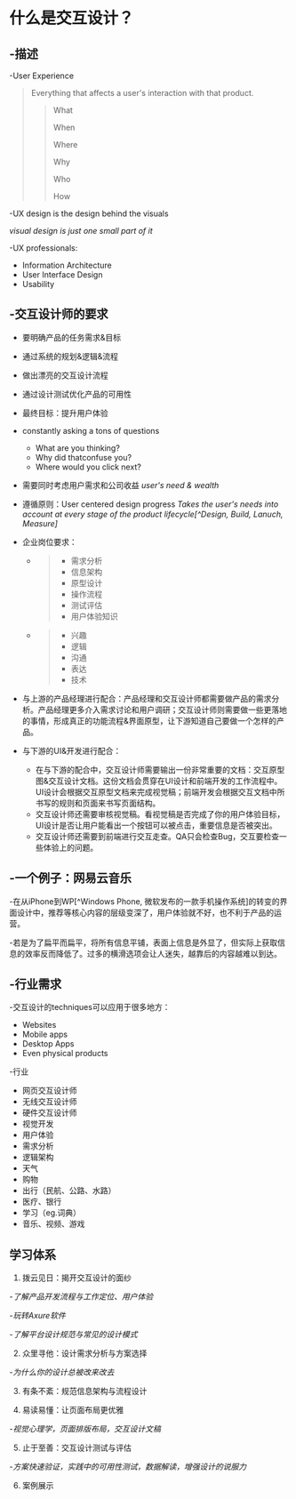 # 什么是交互设计？

## -描述

-User Experience

> Everything that affects a user's interaction with that product.
>
> > What
> >
> > When
> >
> > Where
> >
> > Why
> >
> > Who
> >
> > How

-UX design is the design behind the visuals

*visual design is just one small part of it*

-UX professionals:

- Information Architecture 
- User Interface Design
- Usability





## -交互设计师的要求

- 要明确产品的任务需求&目标

- 通过系统的规划&逻辑&流程

- 做出漂亮的交互设计流程

- 通过设计测试优化产品的可用性

- 最终目标：提升用户体验

- constantly asking a tons of questions

  - What are you thinking?
  - Why did thatconfuse you?
  - Where would you click next?

- 需要同时考虑用户需求和公司收益 *user's need & wealth*

- 遵循原则：User centered design progress  *Takes the user's needs into account at every stage of the product lifecycle[^Design, Build, Lanuch, Measure]*

- 企业岗位要求：

  - > - 需求分析
    > - 信息架构
    > - 原型设计
    > - 操作流程
    > - 测试评估
    > - 用户体验知识

  - > -  兴趣
    > - 逻辑
    > - 沟通
    > - 表达
    > - 技术

- 与上游的产品经理进行配合：产品经理和交互设计师都需要做产品的需求分析。产品经理更多介入需求讨论和用户调研；交互设计师则需要做一些更落地的事情，形成真正的功能流程&界面原型，让下游知道自己要做一个怎样的产品。
- 与下游的UI&开发进行配合：
  - 在与下游的配合中，交互设计师需要输出一份非常重要的文档：交互原型图&交互设计文档。这份文档会贯穿在UI设计和前端开发的工作流程中。UI设计会根据交互原型文档来完成视觉稿；前端开发会根据交互文档中所书写的规则和页面来书写页面结构。
  - 交互设计师还需要审核视觉稿。看视觉稿是否完成了你的用户体验目标，UI设计是否让用户能看出一个按钮可以被点击，重要信息是否被突出。
  - 交互设计师还需要到前端进行交互走查。QA只会检查Bug，交互要检查一些体验上的问题。

##  -一个例子：网易云音乐

-在从iPhone到WP[^Windows Phone, 微软发布的一款手机操作系统]的转变的界面设计中，推荐等核心内容的层级变深了，用户体验就不好，也不利于产品的运营。

-若是为了扁平而扁平，将所有信息平铺，表面上信息是外显了，但实际上获取信息的效率反而降低了。过多的横滑选项会让人迷失，越靠后的内容越难以到达。



##  -行业需求

-交互设计的techniques可以应用于很多地方：

- Websites
- Mobile apps
- Desktop Apps
- Even physical products

-行业

- 网页交互设计师
- 无线交互设计师
- 硬件交互设计师
- 视觉开发
- 用户体验
- 需求分析
- 逻辑架构
- 天气
- 购物
- 出行（民航、公路、水路）
- 医疗、银行
- 学习（eg.词典）
- 音乐、视频、游戏



## 学习体系

1. 拨云见日：揭开交互设计的面纱

*-了解产品开发流程与工作定位、用户体验*

*-玩转Axure软件*

*-了解平台设计规范与常见的设计模式*

2. 众里寻他：设计需求分析与方案选择

*-为什么你的设计总被改来改去*

3. 有条不紊：规范信息架构与流程设计

4. 易读易懂：让页面布局更优雅 

*-视觉心理学，页面排版布局，交互设计文稿*

5. 止于至善：交互设计测试与评估

*-方案快速验证，实践中的可用性测试，数据解读，增强设计的说服力*

6. 案例展示







